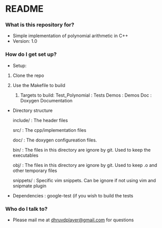 # README #


### What is this repository for? ###

* Simple implementation of polynomial arithmetic in C++
* Version: 1.0

### How do I get set up? ###

* Setup: 

1. Clone the repo

2. Use the Makefile to build
   1. Targets to build:
      Test_Polynomial   : Tests
      Demos             : Demos
      Doc               : Doxygen Documentation 

* Directory structure

	include/	: The header files
	
	src/ 		: The cpp/implementation files
	
	doc/		: The doxygen configureation files.
	
	bin/		: The files in this directory are ignore by git. Used to keep the executables
	
	obj/		: The files in this directory are ignore by git. Used to keep .o and other temporary files
	
	snippets/	: Specific vim snippets. Can be ignore if not using vim and snipmate plugin
	
* Dependencies : google-test (if you wish to build the tests

### Who do I talk to? ###

* Please mail me at dhruvdplayer@gmail.com for questions

